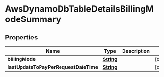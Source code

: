 

# AwsDynamoDbTableDetailsBillingModeSummary


## Properties

| Name | Type | Description | Notes |
|------------ | ------------- | ------------- | -------------|
|**billingMode** | [**String**](String.md) |  |  [optional] |
|**lastUpdateToPayPerRequestDateTime** | [**String**](String.md) |  |  [optional] |



